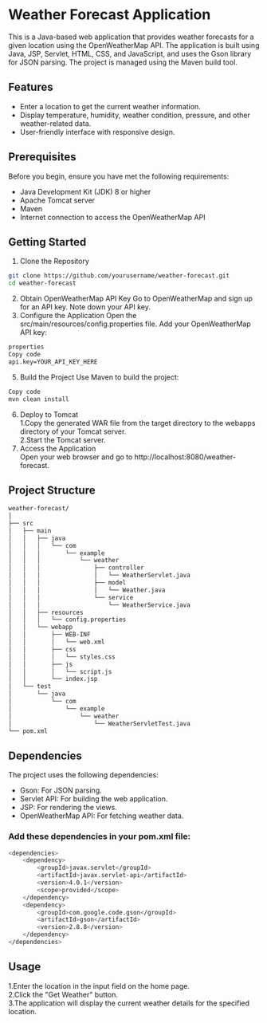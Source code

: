 # Weather Forecast Application

This is a Java-based web application that provides weather forecasts for a given location using the OpenWeatherMap API. The application is built using Java, JSP, Servlet, HTML, CSS, and JavaScript, and uses the Gson library for JSON parsing. The project is managed using the Maven build tool.

## Features

- Enter a location to get the current weather information.
- Display temperature, humidity, weather condition, pressure, and other weather-related data.
- User-friendly interface with responsive design.

## Prerequisites

Before you begin, ensure you have met the following requirements:

- Java Development Kit (JDK) 8 or higher
- Apache Tomcat server
- Maven
- Internet connection to access the OpenWeatherMap API

## Getting Started

1. Clone the Repository
```bash
git clone https://github.com/yourusername/weather-forecast.git
cd weather-forecast
```
2. Obtain OpenWeatherMap API Key
Go to OpenWeatherMap and sign up for an API key.
Note down your API key.
3. Configure the Application
Open the src/main/resources/config.properties file.
Add your OpenWeatherMap API key:
```bash
properties
Copy code
api.key=YOUR_API_KEY_HERE
```
5. Build the Project
Use Maven to build the project:
```bash
Copy code
mvn clean install
```
6. Deploy to Tomcat<br>
1.Copy the generated WAR file from the target directory to the webapps directory of your Tomcat server.<br>
2.Start the Tomcat server.
7. Access the Application<br>
Open your web browser and go to http://localhost:8080/weather-forecast.
## Project Structure
```bash
weather-forecast/
│
├── src
│   ├── main
│   │   ├── java
│   │   │   └── com
│   │   │       └── example
│   │   │           └── weather
│   │   │               ├── controller
│   │   │               │   └── WeatherServlet.java
│   │   │               ├── model
│   │   │               │   └── Weather.java
│   │   │               └── service
│   │   │                   └── WeatherService.java
│   │   ├── resources
│   │   │   └── config.properties
│   │   └── webapp
│   │       ├── WEB-INF
│   │       │   └── web.xml
│   │       ├── css
│   │       │   └── styles.css
│   │       ├── js
│   │       │   └── script.js
│   │       └── index.jsp
│   └── test
│       └── java
│           └── com
│               └── example
│                   └── weather
│                       └── WeatherServletTest.java
└── pom.xml
```
## Dependencies
The project uses the following dependencies:

- Gson: For JSON parsing.
- Servlet API: For building the web application.
- JSP: For rendering the views.
- OpenWeatherMap API: For fetching weather data.
### Add these dependencies in your pom.xml file:
```bash
<dependencies>
    <dependency>
        <groupId>javax.servlet</groupId>
        <artifactId>javax.servlet-api</artifactId>
        <version>4.0.1</version>
        <scope>provided</scope>
    </dependency>
    <dependency>
        <groupId>com.google.code.gson</groupId>
        <artifactId>gson</artifactId>
        <version>2.8.8</version>
    </dependency>
</dependencies>
```
## Usage
1.Enter the location in the input field on the home page.<br>
2.Click the "Get Weather" button.<br>
3.The application will display the current weather details for the specified location.<br>
